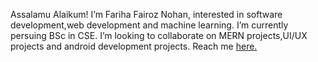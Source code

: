   Assalamu Alaikum!
  I’m Fariha Fairoz Nohan, interested in software development,web development and machine learning.
  I’m currently persuing BSc in CSE.
  I’m looking to collaborate on MERN projects,UI/UX projects and android development projects.
  Reach me <a class="LI-simple-link" href='https://bd.linkedin.com/in/fariha-fairoz-nohan?trk=profile-badge'>here.</a></div>
  



<!---
nhn09/nhn09 is a ✨ special ✨ repository because its `README.md` (this file) appears on your GitHub profile.
You can click the Preview link to take a look at your changes.
--->
